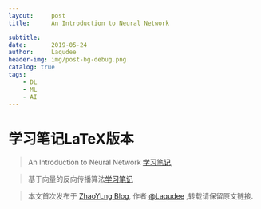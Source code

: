 ```yaml
---
layout:     post
title:      An Introduction to Neural Network

subtitle:   
date:       2019-05-24
author:     Laqudee
header-img: img/post-bg-debug.png
catalog: true
tags:
    - DL
    - ML
    - AI
---
```

# 学习笔记LaTeX版本
> An Introduction to Neural Network [学习笔记](https://drive.google.com/open?id=1ftdFNvsApc7FR2BRiFalXqiScSWS1MzZ),  



> 基于向量的反向传播算法[学习笔记](https://drive.google.com/open?id=1c--_erzAsUtTY-4Z1QN31DS1hw_V1stN)




> 本文首次发布于 [ZhaoYLng Blog](http://ZhaoYLong.github.io), 作者 [@Laqudee](http://github.com/ZhaoYLong) ,转载请保留原文链接.